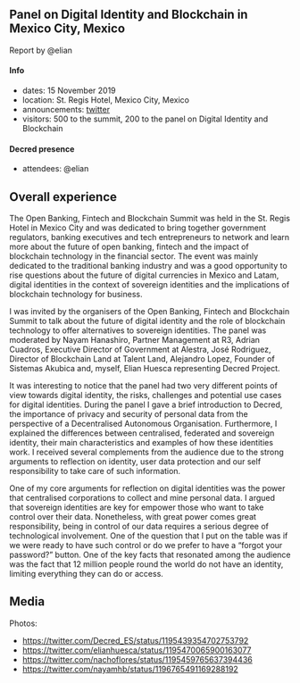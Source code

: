 ## Panel on Digital Identity and Blockchain in Mexico City, Mexico

Report by @elian

#### Info

- dates: 15 November 2019
- location: St. Regis Hotel, Mexico City, Mexico
- announcements: [twitter](https://twitter.com/Decred_ES/status/1195025379255144448)
- visitors: 500 to the summit, 200 to the panel on Digital Identity and Blockchain

#### Decred presence

- attendees: @elian

## Overall experience

The Open Banking, Fintech and Blockchain Summit was held in the St. Regis Hotel in Mexico City and was dedicated to bring together government regulators, banking executives and tech entrepreneurs to network and learn more about the future of open banking, fintech and the impact of blockchain technology in the financial sector. The event was mainly dedicated to the traditional banking industry and was a good opportunity to rise questions about the future of digital currencies in Mexico and Latam, digital identities in the context of sovereign identities and the implications of blockchain technology for business.

I was invited by the organisers of the Open Banking, Fintech and Blockchain Summit to talk about the future of digital identity and the role of blockchain technology to offer alternatives to sovereign identities. The panel was moderated by Nayam Hanashiro, Partner Management at R3, Adrian Cuadros, Executive Director of Government at Alestra, José Rodriguez, Director of Blockchain Land at Talent Land, Alejandro Lopez, Founder of Sistemas Akubica and, myself, Elian Huesca representing Decred Project.

It was interesting to notice that the panel had two very different points of view towards digital identity, the risks, challenges and potential use cases for digital identities. During the panel I gave a brief introduction to Decred, the importance of privacy and security of personal data from the perspective of a Decentralised Autonomous Organisation. Furthermore, I explained the differences between centralised, federated and sovereign identity, their main characteristics and examples of how these identities work. I received several complements from the audience due to the strong arguments to reflection on identity, user data protection and our self responsibility to take care of such information.

One of my core arguments for reflection on digital identities was the power that centralised corporations to collect and mine personal data. I argued that sovereign identities are key for empower those who want to take control over their data. Nonetheless, with great power comes great responsibility, being in control of our data requires a serious degree of technological involvement. One of the question that I put on the table was if we were ready to have such control or do we prefer to have a “forgot your password?” button. One of the key facts that resonated among the audience was the fact that 12 million people round the world do not have an identity, limiting everything they can do or access.

## Media

Photos:

- https://twitter.com/Decred_ES/status/1195439354702753792
- https://twitter.com/elianhuesca/status/1195470065900163077
- https://twitter.com/nachoflores/status/1195459765637394436
- https://twitter.com/nayamhb/status/1196765491169288192
